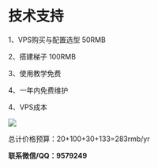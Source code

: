 # 技术支持

1、VPS购买与配置选型 50RMB

2、搭建梯子 100RMB

3、使用教学免费

4、一年内免费维护

4、VPS成本

![](file:///C:\Users\Administrator\AppData\Local\Temp\msohtmlclip1\01\clip_image002.jpg)

总计价格预算：20+100+30+133=283rmb/yr

**联系微信/QQ：9579249**


